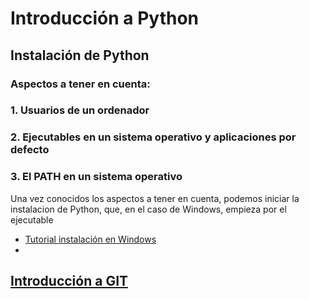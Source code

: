 #  Introducción a Python

## Instalación de Python

### Aspectos a tener en cuenta:

### 1. Usuarios de un ordenador

### 2. Ejecutables en un sistema operativo y aplicaciones por defecto

### 3. El PATH en un sistema operativo 


Una vez conocidos los aspectos a tener en cuenta, podemos iniciar la instalacion de Python, que, en el caso de Windows, empieza por el ejecutable

* [Tutorial instalación en Windows](https://www.youtube.com/watch?v=A85ns1sTnQU)
* 

## [Introducción a GIT](GIT.md)